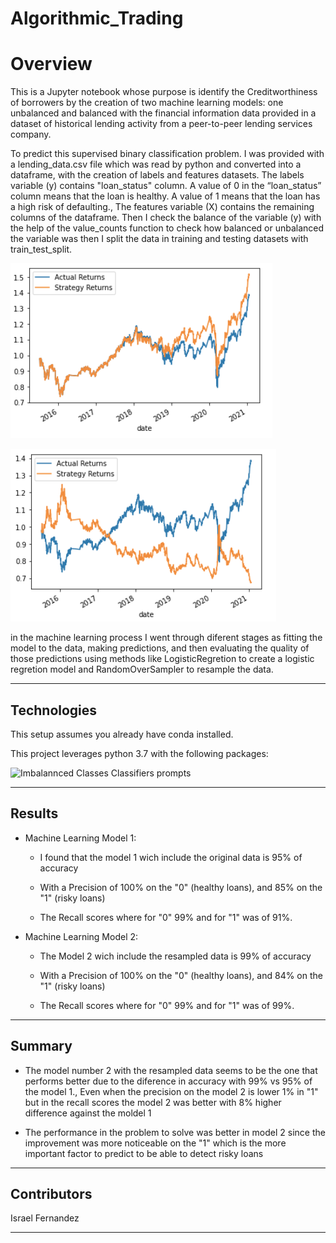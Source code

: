 # Algorithmic_Trading

# Overview

This is a Jupyter notebook whose purpose is identify the Creditworthiness of borrowers by the creation of two machine learning models: one unbalanced and balanced with the financial information data provided in a dataset of historical lending activity from a peer-to-peer lending services company.

To predict this supervised binary classification problem. I was provided with a lending_data.csv file which was read by python and converted into a dataframe, with the creation of labels and features datasets. The labels variable (y) contains  "loan_status" column. A value of 0 in the “loan_status” column means that the loan is healthy. A value of 1 means that the loan has a high risk of defaulting., The features variable (X) contains the remaining columns of the dataframe. Then I check the balance of the variable (y) with the help of the value_counts function to check how balanced or unbalanced the variable was then I split the data in training and testing datasets with train_test_split. 



![Algorithmic_trading](images/svm_plot.png)

![Algorithmic_trading](images/Decision_tree_plot.png)

in the machine learning process I went through diferent stages as  fitting the model to the data, making predictions, and then evaluating the quality of those predictions using methods like LogisticRegretion to create a logistic regretion model and RandomOverSampler to resample the data. 



---

## Technologies

This setup assumes you already have conda installed.

This project leverages python 3.7 with the following packages:

![Imbalannced Classes Classifiers prompts](images/import_modules.png)


---

## Results

* Machine Learning Model 1:
  
  * I found that the model 1 wich include the original data is 95% of accuracy
  
  * With a Precision of 100% on the "0" (healthy loans), and 85% on the "1" (risky loans)
  
  * The Recall scores where for "0" 99% and for "1" was of 91%.



* Machine Learning Model 2:
  
  * The Model 2 wich include the resampled data is 99% of accuracy
  
  * With a Precision of 100% on the "0" (healthy loans), and 84% on the "1" (risky loans)
  
  * The Recall scores where for "0" 99% and for "1" was of 99%.
  
---

## Summary

* The model number 2 with the resampled data seems to be the one that performs better due to the diference in accuracy with 99% vs 95% of the model 1., Even when the precision on the model 2 is lower 1% in "1" but in the recall scores the model 2 was better with 8% higher difference against the moldel 1  

* The performance in the problem to solve was better in model 2 since the improvement was more noticeable on the "1" which is the more important factor to predict to be able to detect risky loans 




---
## Contributors

Israel Fernandez

---
